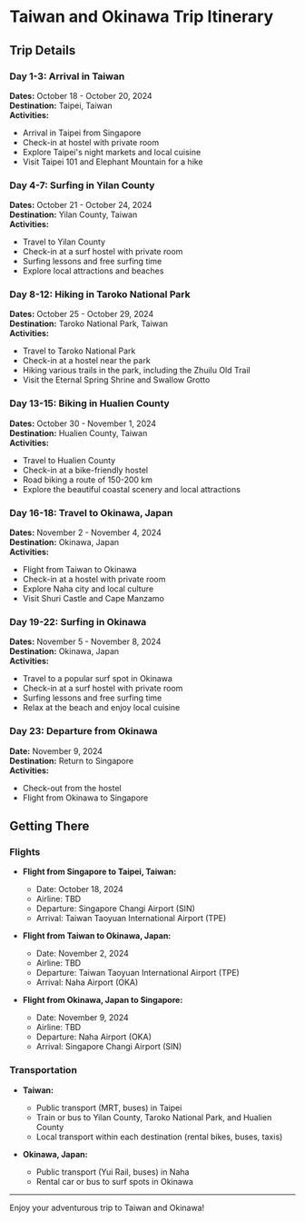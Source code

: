 # Taiwan and Okinawa Trip Itinerary

## Trip Details

### Day 1-3: Arrival in Taiwan
**Dates:** October 18 - October 20, 2024  
**Destination:** Taipei, Taiwan  
**Activities:**
- Arrival in Taipei from Singapore
- Check-in at hostel with private room
- Explore Taipei's night markets and local cuisine
- Visit Taipei 101 and Elephant Mountain for a hike

### Day 4-7: Surfing in Yilan County
**Dates:** October 21 - October 24, 2024  
**Destination:** Yilan County, Taiwan  
**Activities:**
- Travel to Yilan County
- Check-in at a surf hostel with private room
- Surfing lessons and free surfing time
- Explore local attractions and beaches

### Day 8-12: Hiking in Taroko National Park
**Dates:** October 25 - October 29, 2024  
**Destination:** Taroko National Park, Taiwan  
**Activities:**
- Travel to Taroko National Park
- Check-in at a hostel near the park
- Hiking various trails in the park, including the Zhuilu Old Trail
- Visit the Eternal Spring Shrine and Swallow Grotto

### Day 13-15: Biking in Hualien County
**Dates:** October 30 - November 1, 2024  
**Destination:** Hualien County, Taiwan  
**Activities:**
- Travel to Hualien County
- Check-in at a bike-friendly hostel
- Road biking a route of 150-200 km
- Explore the beautiful coastal scenery and local attractions

### Day 16-18: Travel to Okinawa, Japan
**Dates:** November 2 - November 4, 2024  
**Destination:** Okinawa, Japan  
**Activities:**
- Flight from Taiwan to Okinawa
- Check-in at a hostel with private room
- Explore Naha city and local culture
- Visit Shuri Castle and Cape Manzamo

### Day 19-22: Surfing in Okinawa
**Dates:** November 5 - November 8, 2024  
**Destination:** Okinawa, Japan  
**Activities:**
- Travel to a popular surf spot in Okinawa
- Check-in at a surf hostel with private room
- Surfing lessons and free surfing time
- Relax at the beach and enjoy local cuisine

### Day 23: Departure from Okinawa
**Date:** November 9, 2024  
**Destination:** Return to Singapore  
**Activities:**
- Check-out from the hostel
- Flight from Okinawa to Singapore

## Getting There

### Flights
- **Flight from Singapore to Taipei, Taiwan:**
  - Date: October 18, 2024
  - Airline: TBD
  - Departure: Singapore Changi Airport (SIN)
  - Arrival: Taiwan Taoyuan International Airport (TPE)
  
- **Flight from Taiwan to Okinawa, Japan:**
  - Date: November 2, 2024
  - Airline: TBD
  - Departure: Taiwan Taoyuan International Airport (TPE)
  - Arrival: Naha Airport (OKA)

- **Flight from Okinawa, Japan to Singapore:**
  - Date: November 9, 2024
  - Airline: TBD
  - Departure: Naha Airport (OKA)
  - Arrival: Singapore Changi Airport (SIN)

### Transportation
- **Taiwan:**
  - Public transport (MRT, buses) in Taipei
  - Train or bus to Yilan County, Taroko National Park, and Hualien County
  - Local transport within each destination (rental bikes, buses, taxis)

- **Okinawa, Japan:**
  - Public transport (Yui Rail, buses) in Naha
  - Rental car or bus to surf spots in Okinawa

---

Enjoy your adventurous trip to Taiwan and Okinawa!